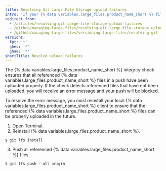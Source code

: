 ```yaml
---
title: Resolving Git Large File Storage upload failures
intro: 'If your {% data variables.large_files.product_name_short %} files didn''t upload properly, you can take several steps to troubleshoot the upload error.'
redirect_from:
  - /articles/resolving-git-large-file-storage-upload-failures
  - /github/managing-large-files/resolving-git-large-file-storage-upload-failures
  - /github/managing-large-files/versioning-large-files/resolving-git-large-file-storage-upload-failures
versions:
  fpt: '*'
  ghes: '*'
  ghae: '*'
shortTitle: Resolve upload failures
---
```


The {% data variables.large_files.product_name_short %} integrity check ensures that all referenced {% data variables.large_files.product_name_short %} files in a push have been uploaded properly. If the check detects referenced files that have not been uploaded, you will receive an error message and your push will be blocked.

To resolve the error message, you must reinstall your local {% data variables.large_files.product_name_short %} client to ensure that the referenced {% data variables.large_files.product_name_short %} files can be properly uploaded in the future.

1. Open Terminal.
2. Reinstall {% data variables.large_files.product_name_short %}.
  ```shell
  $ git lfs install
  ```
3. Push all referenced {% data variables.large_files.product_name_short %} files.
  ```shell
  $ git lfs push --all origin
  ```
